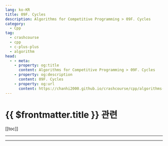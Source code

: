 ```yaml
---
lang: ko-KR
title: 09F. Cycles
description: Algorithms for Competitive Programming > 09F. Cycles
category:
  - Cpp
tag: 
  - crashcourse
  - cpp
  - c-plus-plus
  - algorithm
head:
  - - meta:
    - property: og:title
      content: Algorithms for Competitive Programming > 09F. Cycles
    - property: og:description
      content: 09F. Cycles
    - property: og:url
      content: https://chanhi2000.github.io/crashcourse/cpp/algorithms-for-competitive-programming/09-graphs/09F.html
---
```


# {{ $frontmatter.title }} 관련

[[toc]]

---

---

<TagLinks />